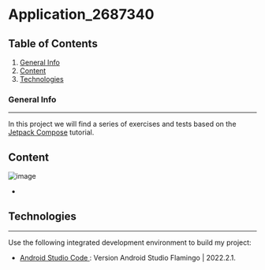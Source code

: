 # Application_2687340

## Table of Contents
1. [ General Info ](#general-info)
2. [ Content ](#content)
3. [ Technologies ](#technologies)
   
### General Info
***
In this project we will find a series of exercises and tests based on the [Jetpack Compose](https://developer.android.com/jetpack/compose/tutorial?hl=es-419) tutorial.

## Content
![image](https://github.com/lis309/Application_2687340/assets/127986044/3280fff3-04e9-4f46-a6d5-ee789bd9d565)

- 


## Technologies
***
Use the following integrated development environment to build my project:
* [ Android Studio Code ](https://www.jetbrains.com/idea/download/?section=windows): Version Android Studio Flamingo | 2022.2.1.
